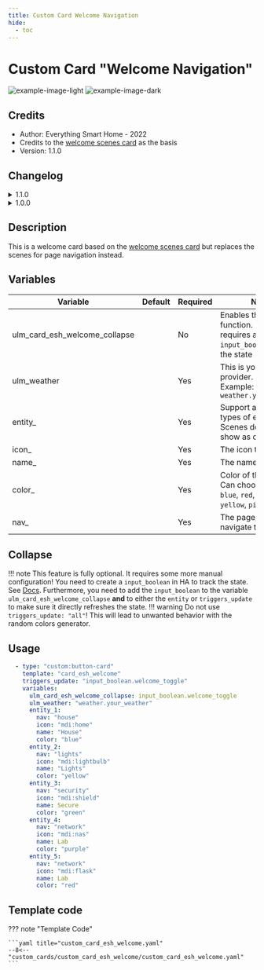 ```yaml
---
title: Custom Card Welcome Navigation
hide:
  - toc
---
```

<!-- markdownlint-disable MD046 -->

# Custom Card "Welcome Navigation"

![example-image-light](../../assets/img/custom_card_esh_welcome_light.png)
![example-image-dark](../../assets/img/custom_card_esh_welcome_dark.png)

## Credits

- Author: Everything Smart Home - 2022
- Credits to the [welcome scenes card](https://ui-lovelace-minimalist.github.io/UI/usage/cards/card_welcome_scenes/) as the basis
- Version: 1.1.0

## Changelog

<details>
<summary>1.1.0</summary>
  <ul>
    <h4>Contributor: <a href="https://github.com/sisimomo">Sisimomo</a> - 2022-06-12</h4>
    <li>Now support from 0-5 navigation pill.</li>
    <li>Added dynamic nav pill size.</li>
    <li>Code refactoring to fit <a href="https://ui-lovelace-minimalist.github.io/UI/development/custom_cards/#order">framework structure</a>.</li>
    <li>Code clean up.</li>
  </ul>
</details>

<details>
<summary>1.0.0</summary>
Initial release
</details>

## Description

This is a welcome card based on the [welcome scenes card](https://ui-lovelace-minimalist.github.io/UI/usage/cards/card_welcome_scenes/) but replaces the scenes for page navigation instead.

## Variables

| Variable | Default | Required         | Notes             |
|----------|---------|------------------|-------------------|
| ulm_card_esh_welcome_collapse  |         | No | Enables the collapse function. <br> requires an `input_boolean` to track the state|
| ulm_weather   |         | Yes | This is your weather provider. <br> Example: `weather.your_provider`|
| entity_  |     | Yes | Support almost all types of entities <br> Scenes do always show as off |
| icon_  |    | Yes | The icon to show |
| name_  |      | Yes | The name to show|
| color_  |     | Yes | Color of the icon <br> Can choose between: `blue`, `red`, `green`, `yellow`, `pink`, `purple` <br> |
| nav_  |      | Yes | The page/view to navigate to |

## Collapse

!!! note
    This feature is fully optional. It requires some more manual configuration!
You need to create a `input_boolean` in HA to track the state. See [Docs](https://www.home-assistant.io/integrations/input_boolean/).
Furthermore, you need to add the `input_boolean` to the variable `ulm_card_esh_welcome_collapse` **and** to either the `entity` or `triggers_update` to make sure it directly refreshes the state.
!!! warning
    Do not use `triggers_update: "all"`! This will lead to unwanted behavior with the random colors generator.

## Usage

```yaml
  - type: "custom:button-card"
    template: "card_esh_welcome"
    triggers_update: "input_boolean.welcome_toggle"
    variables:
      ulm_card_esh_welcome_collapse: input_boolean.welcome_toggle
      ulm_weather: "weather.your_weather"
      entity_1:
        nav: "house"
        icon: "mdi:home"
        name: "House"
        color: "blue"
      entity_2:
        nav: "lights"
        icon: "mdi:lightbulb"
        name: "Lights"
        color: "yellow"
      entity_3:
        nav: "security"
        icon: "mdi:shield"
        name: Secure
        color: "green"
      entity_4:
        nav: "network"
        icon: "mdi:nas"
        name: Lab
        color: "purple"
      entity_5:
        nav: "network"
        icon: "mdi:flask"
        name: Lab
        color: "red"
```

## Template code

??? note "Template Code"

    ```yaml title="custom_card_esh_welcome.yaml"
    --8<-- "custom_cards/custom_card_esh_welcome/custom_card_esh_welcome.yaml"
    ```
